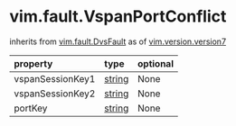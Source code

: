 vim.fault.VspanPortConflict
===========================
inherits from [vim.fault.DvsFault](docs/vim.fault.DvsFault.md)
as of [vim.version.version7](docs/vim.version.md)

| property | type | optional |
|:---------|:-----|:---------|
| vspanSessionKey1 | [string](string.md "string") | None |
| vspanSessionKey2 | [string](string.md "string") | None |
| portKey | [string](string.md "string") | None |
